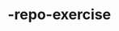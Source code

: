    # -repo-exercise   
  
        
   
     
     
    
         
        
                 
   
    
           
    
     
    
   
  
